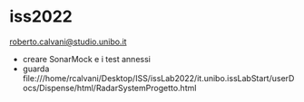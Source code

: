 # iss2022
roberto.calvani@studio.unibo.it
  - creare SonarMock e i test annessi
  - guarda file:///home/rcalvani/Desktop/ISS/issLab2022/it.unibo.issLabStart/userDocs/Dispense/html/RadarSystemProgetto.html
